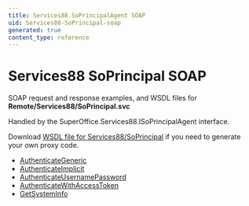 ```yaml
---
title: Services88.SoPrincipalAgent SOAP
uid: Services88-SoPrincipal-soap
generated: true
content_type: reference
---
```


# Services88 SoPrincipal SOAP

SOAP request and response examples, and WSDL files for **Remote/Services88/SoPrincipal.svc**

Handled by the <see cref="T:SuperOffice.Services88.ISoPrincipalAgent">SuperOffice.Services88.ISoPrincipalAgent</see> interface.



Download [WSDL file for Services88/SoPrincipal](../Services88-SoPrincipal.md) if you need to generate your own proxy code.

* [AuthenticateGeneric](AuthenticateGeneric.md)
* [AuthenticateImplicit](AuthenticateImplicit.md)
* [AuthenticateUsernamePassword](AuthenticateUsernamePassword.md)
* [AuthenticateWithAccessToken](AuthenticateWithAccessToken.md)
* [GetSystemInfo](GetSystemInfo.md)

